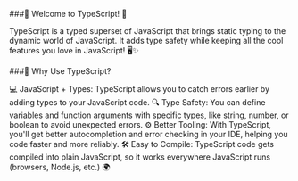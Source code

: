 ###🎉 Welcome to TypeScript! 🎉

TypeScript is a typed superset of JavaScript that brings static typing to the dynamic world of JavaScript. It adds type safety while keeping all the cool features you love in JavaScript! 🖥️✨

###🔑 Why Use TypeScript?

💻 JavaScript + Types: TypeScript allows you to catch errors earlier by adding types to your JavaScript code.
🔍 Type Safety: You can define variables and function arguments with specific types, like string, number, or boolean to avoid unexpected errors.
⚙️ Better Tooling: With TypeScript, you'll get better autocompletion and error checking in your IDE, helping you code faster and more reliably.
🛠️ Easy to Compile: TypeScript code gets compiled into plain JavaScript, so it works everywhere JavaScript runs (browsers, Node.js, etc.) 🌍
